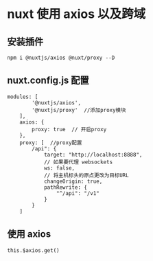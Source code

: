 
# nuxt 使用 axios 以及跨域

## 安装插件

```
npm i @nuxtjs/axios @nuxt/proxy --D
```

## nuxt.config.js 配置

```
modules: [
        '@nuxtjs/axios',
        '@nuxtjs/proxy'  //添加proxy模块
    ],
    axios: {
        proxy: true  // 开启proxy
    },
    proxy: [  //proxy配置
        /api": {
            target: "http://localhost:8888",
            // 如果要代理 websockets
            ws: false,
            // 将主机标头的原点更改为目标URL
            changeOrigin: true,
            pathRewrite: {
                "^/api": "/v1"
            }
        }
    ]
```

## 使用 axios

```
this.$axios.get()
```